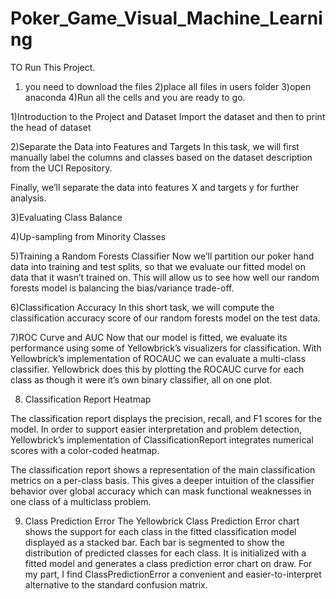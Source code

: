 # Poker_Game_Visual_Machine_Learning

TO Run This Project.
1) you need to download the files
2)place all files in users folder
3)open anaconda
4)Run all the cells and you are ready to go.



1)Introduction to the Project and Dataset
Import the dataset and then
to print the head of dataset

2)Separate the Data into Features and Targets
In this task, we will first manually label the columns and classes based on the dataset description from the UCI Repository.

Finally, we’ll separate the data into features X and targets y for further analysis.


3)Evaluating Class Balance


4)Up-sampling from Minority Classes

5)Training a Random Forests Classifier
Now we’ll partition our poker hand data into training and test splits, 
so that we evaluate our fitted model on data that it wasn’t trained on.
 This will allow us to see how well our random forests model is balancing the bias/variance trade-off.

6)Classification Accuracy
In this short task, we will compute the classification accuracy score of our random forests model on the test data.

7)ROC Curve and AUC
Now that our model is fitted,
 we evaluate its performance using some of Yellowbrick’s 
visualizers for classification. With Yellowbrick’s implementation of ROCAUC we can evaluate a multi-class classifier.
 Yellowbrick does this by plotting the ROCAUC curve for each class as though it were it’s own binary classifier, all on one plot.

8) Classification Report Heatmap

The classification report displays the precision, recall,
 and F1 scores for the model. In order to support easier interpretation and problem detection,
 Yellowbrick’s implementation of ClassificationReport integrates numerical scores with a color-coded heatmap.

The classification report shows a representation of the main classification metrics on a per-class basis. 
This gives a deeper intuition of the classifier behavior over global accuracy which can mask functional weaknesses in one class of a multiclass problem.

9) Class Prediction Error
The Yellowbrick Class Prediction Error chart shows
 the support for each class in the fitted classification model 
displayed as a stacked bar. Each bar is segmented to show the distribution 
of predicted classes for each class. It is initialized with a fitted model and generates a class prediction error chart on draw. For my part, 
I find ClassPredictionError a convenient and easier-to-interpret alternative to the standard confusion matrix.



